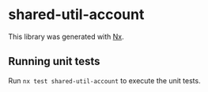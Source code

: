 # shared-util-account

This library was generated with [Nx](https://nx.dev).

## Running unit tests

Run `nx test shared-util-account` to execute the unit tests.
